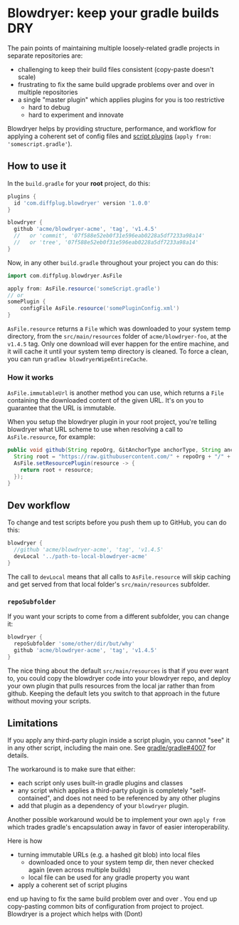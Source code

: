 # Blowdryer: keep your gradle builds DRY

The pain points of maintaining multiple loosely-related gradle projects in separate repositories are:

- challenging to keep their build files consistent (copy-paste doesn't scale)
- frustrating to fix the same build upgrade problems over and over in multiple repositories
- a single "master plugin" which applies plugins for you is too restrictive
  - hard to debug
  - hard to experiment and innovate

Blowdryer helps by providing structure, performance, and workflow for applying a coherent set of config files and [script plugins](https://docs.gradle.org/current/userguide/plugins.html#sec:script_plugins) (`apply from: 'somescript.gradle'`).

## How to use it

In the `build.gradle` for your **root** project, do this:

```gradle
plugins {
  id 'com.diffplug.blowdryer' version '1.0.0'
}

blowdryer {
  github 'acme/blowdryer-acme', 'tag', 'v1.4.5'
  //   or 'commit', '07f588e52eb0f31e596eab0228a5df7233a98a14'
  //   or 'tree', '07f588e52eb0f31e596eab0228a5df7233a98a14'
}
```

Now, in any other `build.gradle` throughout your project you can do this:

```gradle
import com.diffplug.blowdryer.AsFile

apply from: AsFile.resource('someScript.gradle')
// or
somePlugin {
    configFile AsFile.resource('somePluginConfig.xml')
}
```

`AsFile.resource` returns a `File` which was downloaded to your system temp directory, from the `src/main/resources` folder of `acme/blowdryer-foo`, at the `v1.4.5` tag.  Only one download will ever happen for the entire machine, and it will cache it until your system temp directory is cleaned.  To force a clean, you can run `gradlew blowdryerWipeEntireCache`.

### How it works

`AsFile.immutableUrl` is another method you can use, which returns a `File` containing the downloaded content of the given URL.  It's on you to guarantee that the URL is immutable.

When you setup the blowdryer plugin in your root project, you're telling blowdryer what URL scheme to use when resolving a call to `AsFile.resource`, for example:

```java
public void github(String repoOrg, GitAnchorType anchorType, String anchor) {
  String root = "https://raw.githubusercontent.com/" + repoOrg + "/" + anchor + "/" + repoSubfolder + "/";
  AsFile.setResourcePlugin(resource -> {
    return root + resource;
  });
}
```

## Dev workflow

To change and test scripts before you push them up to GitHub, you can do this:

```gradle
blowdryer {
  //github 'acme/blowdryer-acme', 'tag', 'v1.4.5'
  devLocal '../path-to-local-blowdryer-acme'
}
```

The call to `devLocal` means that all calls to `AsFile.resource` will skip caching and get served from that local folder's `src/main/resources` subfolder.

### `repoSubfolder`

If you want your scripts to come from a different subfolder, you can change it:

```gradle
blowdryer {
  repoSubfolder 'some/other/dir/but/why'
  github 'acme/blowdryer-acme', 'tag', 'v1.4.5'
}
```

The nice thing about the default `src/main/resources` is that if you ever want to, you could copy the blowdryer code into your blowdryer repo, and deploy your own plugin that pulls resources from the local jar rather than from github.  Keeping the default lets you switch to that approach in the future without moving your scripts.

## Limitations

If you apply any third-party plugin inside a script plugin, you cannot "see" it in any other script, including the main one. See [gradle/gradle#4007](https://github.com/gradle/gradle/issues/4007) for details.

The workaround is to make sure that either:

- each script only uses built-in gradle plugins and classes
- any script which applies a third-party plugin is completely "self-contained", and does not need to be referenced by any other plugins
- add that plugin as a dependency of your `blowdryer` plugin.

Another possible workaround would be to implement your own `apply from` which trades gradle's encapsulation away in favor of easier interoperability.




Here is how

- turning immutable URLs (e.g. a hashed git blob) into local files
  - downloaded once to your system temp dir, then never checked again (even across multiple builds)
  - local file can be used for any gradle property you want
- apply a coherent set of script plugins

end up having to fix the same build problem over and over .  You end up copy-pasting common bits of configuration from project to project.  Blowdryer is a project which helps with (Dont)
